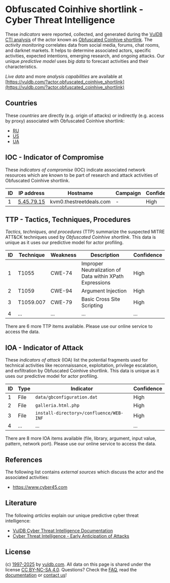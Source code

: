 # Obfuscated Coinhive shortlink - Cyber Threat Intelligence

These _indicators_ were reported, collected, and generated during the [VulDB CTI analysis](https://vuldb.com/?kb.cti) of the actor known as [Obfuscated Coinhive shortlink](https://vuldb.com/?actor.obfuscated_coinhive_shortlink). The _activity monitoring_ correlates data from social media, forums, chat rooms, and darknet markets. It helps to determine associated actors, specific activities, expected intentions, emerging research, and ongoing attacks. Our unique _predictive model_ uses _big data_ to forecast activities and their characteristics.

_Live data_ and more _analysis capabilities_ are available at [https://vuldb.com/?actor.obfuscated_coinhive_shortlink](https://vuldb.com/?actor.obfuscated_coinhive_shortlink)

## Countries

These _countries_ are directly (e.g. origin of attacks) or indirectly (e.g. access by proxy) associated with Obfuscated Coinhive shortlink:

* [RU](https://vuldb.com/?country.ru)
* [US](https://vuldb.com/?country.us)
* [UA](https://vuldb.com/?country.ua)

## IOC - Indicator of Compromise

These _indicators of compromise_ (IOC) indicate associated network resources which are known to be part of research and attack activities of Obfuscated Coinhive shortlink.

ID | IP address | Hostname | Campaign | Confidence
-- | ---------- | -------- | -------- | ----------
1 | [5.45.79.15](https://vuldb.com/?ip.5.45.79.15) | kvm0.thestreetdeals.com | - | High

## TTP - Tactics, Techniques, Procedures

_Tactics, techniques, and procedures_ (TTP) summarize the suspected MITRE ATT&CK techniques used by _Obfuscated Coinhive shortlink_. This data is unique as it uses our predictive model for actor profiling.

ID | Technique | Weakness | Description | Confidence
-- | --------- | -------- | ----------- | ----------
1 | T1055 | CWE-74 | Improper Neutralization of Data within XPath Expressions | High
2 | T1059 | CWE-94 | Argument Injection | High
3 | T1059.007 | CWE-79 | Basic Cross Site Scripting | High
4 | ... | ... | ... | ...

There are 6 more TTP items available. Please use our online service to access the data.

## IOA - Indicator of Attack

These _indicators of attack_ (IOA) list the potential fragments used for technical activities like reconnaissance, exploitation, privilege escalation, and exfiltration by Obfuscated Coinhive shortlink. This data is unique as it uses our predictive model for actor profiling.

ID | Type | Indicator | Confidence
-- | ---- | --------- | ----------
1 | File | `data/gbconfiguration.dat` | High
2 | File | `galleria.html.php` | High
3 | File | `install-directory>/confluence/WEB-INF` | High
4 | ... | ... | ...

There are 8 more IOA items available (file, library, argument, input value, pattern, network port). Please use our online service to access the data.

## References

The following list contains _external sources_ which discuss the actor and the associated activities:

* https://www.cyber45.com

## Literature

The following _articles_ explain our unique predictive cyber threat intelligence:

* [VulDB Cyber Threat Intelligence Documentation](https://vuldb.com/?kb.cti)
* [Cyber Threat Intelligence - Early Anticipation of Attacks](https://www.scip.ch/en/?labs.20201022)

## License

(c) [1997-2025](https://vuldb.com/?kb.changelog) by [vuldb.com](https://vuldb.com/?kb.about). All data on this page is shared under the license [CC BY-NC-SA 4.0](https://creativecommons.org/licenses/by-nc-sa/4.0/). Questions? Check the [FAQ](https://vuldb.com/?kb.faq), read the [documentation](https://vuldb.com/?kb) or [contact us](https://vuldb.com/?contact)!
